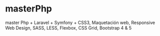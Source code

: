 # masterPhp
master Php + Laravel + Symfony + CSS3, Maquetación web, Responsive Web Design, SASS, LESS, Flexbox, CSS Grid, Bootstrap 4 &amp; 5
